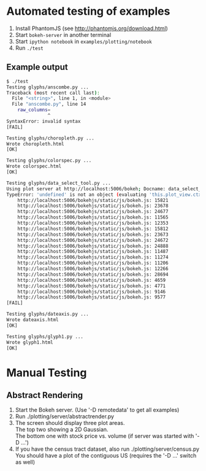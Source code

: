 Automated testing of examples
=============================

1. Install PhantomJS (see http://phantomjs.org/download.html)
2. Start `bokeh-server` in another terminal
3. Start `ipython notebook` in `examples/plotting/notebook`
4. Run `./test`

Example output
--------------

```bash
$ ./test
Testing glyphs/anscombe.py ...
Traceback (most recent call last):
  File "<string>", line 1, in <module>
  File "anscombe.py", line 14
    raw_columns=
               ^
SyntaxError: invalid syntax
[FAIL]

Testing glyphs/choropleth.py ...
Wrote choropleth.html
[OK]

Testing glyphs/colorspec.py ...
Wrote colorspec.html
[OK]

Testing glyphs/data_select_tool.py ...
Using plot server at http://localhost:5006/bokeh; Docname: data_select_tool
TypeError: 'undefined' is not an object (evaluating 'this.plot_view.ctx')
    http://localhost:5006/bokehjs/static/js/bokeh.js: 15821
    http://localhost:5006/bokehjs/static/js/bokeh.js: 23678
    http://localhost:5006/bokehjs/static/js/bokeh.js: 24677
    http://localhost:5006/bokehjs/static/js/bokeh.js: 11565
    http://localhost:5006/bokehjs/static/js/bokeh.js: 12353
    http://localhost:5006/bokehjs/static/js/bokeh.js: 15812
    http://localhost:5006/bokehjs/static/js/bokeh.js: 23673
    http://localhost:5006/bokehjs/static/js/bokeh.js: 24672
    http://localhost:5006/bokehjs/static/js/bokeh.js: 24888
    http://localhost:5006/bokehjs/static/js/bokeh.js: 11487
    http://localhost:5006/bokehjs/static/js/bokeh.js: 11274
    http://localhost:5006/bokehjs/static/js/bokeh.js: 11206
    http://localhost:5006/bokehjs/static/js/bokeh.js: 12266
    http://localhost:5006/bokehjs/static/js/bokeh.js: 28694
    http://localhost:5006/bokehjs/static/js/bokeh.js: 4659
    http://localhost:5006/bokehjs/static/js/bokeh.js: 4771
    http://localhost:5006/bokehjs/static/js/bokeh.js: 9146
    http://localhost:5006/bokehjs/static/js/bokeh.js: 9577
[FAIL]

Testing glyphs/dateaxis.py ...
Wrote dateaxis.html
[OK]

Testing glyphs/glyph1.py ...
Wrote glyph1.html
[OK]
```


Manual Testing
====================

Abstract Rendering
--------------------

1. Start the Bokeh server.  (Use '-D remotedata' to get all examples)
2. Run ./plotting/server/abstractrender.py
3. The screen should display three plot areas.  
   The top two showing a 2D Gaussian.  
   The bottom one with stock price vs. volume (if server was started with '-D ...')
4. If you have the census tract dataset, also run ./plotting/server/census.py
   You should have a plot of the contiguous US (requires the '-D ...' switch as well)
